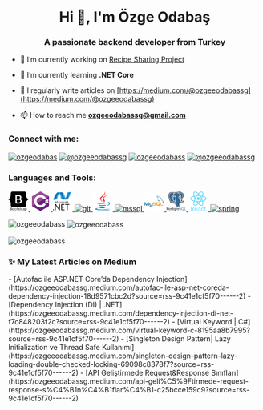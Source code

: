 
<h1 align="center">Hi 👋, I'm Özge Odabaş</h1>
<h3 align="center">A passionate backend developer from Turkey</h3>

- 🔭 I’m currently working on [Recipe Sharing Project](https://github.com/ozgeeodabass/EatIt)

- 🌱 I’m currently learning **.NET Core**

- 📝 I regularly write articles on [https://medium.com/@ozgeeodabassg](https://medium.com/@ozgeeodabassg)

- 📫 How to reach me **ozgeeodabassg@gmail.com**

<h3 align="left">Connect with me:</h3>
<p align="left">
<a href="https://linkedin.com/in/ozgeodabas" target="blank"><img align="center" src="https://raw.githubusercontent.com/rahuldkjain/github-profile-readme-generator/master/src/images/icons/Social/linked-in-alt.svg" alt="ozgeodabas" height="30" width="40" /></a>
<a href="https://medium.com/@ozgeeodabassg" target="blank"><img align="center" src="https://raw.githubusercontent.com/rahuldkjain/github-profile-readme-generator/master/src/images/icons/Social/medium.svg" alt="@ozgeeodabassg" height="30" width="40" /></a>
<a href="https://www.leetcode.com/ozgeeodabass" target="blank"><img align="center" src="https://raw.githubusercontent.com/rahuldkjain/github-profile-readme-generator/master/src/images/icons/Social/leet-code.svg" alt="ozgeeodabass" height="30" width="40" /></a>
<a href="https://www.hackerearth.com/@ozgeeodabassg" target="blank"><img align="center" src="https://raw.githubusercontent.com/rahuldkjain/github-profile-readme-generator/master/src/images/icons/Social/hackerearth.svg" alt="@ozgeeodabassg" height="30" width="40" /></a>
</p>

<h3 align="left">Languages and Tools:</h3>
<p align="left"> <a href="https://getbootstrap.com" target="_blank" rel="noreferrer"> <img src="https://raw.githubusercontent.com/devicons/devicon/master/icons/bootstrap/bootstrap-plain-wordmark.svg" alt="bootstrap" width="40" height="40"/> </a> <a href="https://www.w3schools.com/cs/" target="_blank" rel="noreferrer"> <img src="https://raw.githubusercontent.com/devicons/devicon/master/icons/csharp/csharp-original.svg" alt="csharp" width="40" height="40"/> </a> <a href="https://dotnet.microsoft.com/" target="_blank" rel="noreferrer"> <img src="https://raw.githubusercontent.com/devicons/devicon/master/icons/dot-net/dot-net-original-wordmark.svg" alt="dotnet" width="40" height="40"/> </a> <a href="https://git-scm.com/" target="_blank" rel="noreferrer"> <img src="https://www.vectorlogo.zone/logos/git-scm/git-scm-icon.svg" alt="git" width="40" height="40"/> </a> <a href="https://www.java.com" target="_blank" rel="noreferrer"> <img src="https://raw.githubusercontent.com/devicons/devicon/master/icons/java/java-original.svg" alt="java" width="40" height="40"/> </a> <a href="https://www.microsoft.com/en-us/sql-server" target="_blank" rel="noreferrer"> <img src="https://www.svgrepo.com/show/303229/microsoft-sql-server-logo.svg" alt="mssql" width="40" height="40"/> </a> <a href="https://www.mysql.com/" target="_blank" rel="noreferrer"> <img src="https://raw.githubusercontent.com/devicons/devicon/master/icons/mysql/mysql-original-wordmark.svg" alt="mysql" width="40" height="40"/> </a> <a href="https://www.postgresql.org" target="_blank" rel="noreferrer"> <img src="https://raw.githubusercontent.com/devicons/devicon/master/icons/postgresql/postgresql-original-wordmark.svg" alt="postgresql" width="40" height="40"/> </a> <a href="https://reactjs.org/" target="_blank" rel="noreferrer"> <img src="https://raw.githubusercontent.com/devicons/devicon/master/icons/react/react-original-wordmark.svg" alt="react" width="40" height="40"/> </a> <a href="https://spring.io/" target="_blank" rel="noreferrer"> <img src="https://www.vectorlogo.zone/logos/springio/springio-icon.svg" alt="spring" width="40" height="40"/> </a> </p>

<p><img align="left" src="https://github-readme-stats.vercel.app/api/top-langs?username=ozgeeodabass&show_icons=true&locale=en&layout=compact" alt="ozgeeodabass" /></p>

<p>&nbsp;<img align="center" src="https://github-readme-stats.vercel.app/api?username=ozgeeodabass&show_icons=true&locale=en" alt="ozgeeodabass" /></p>

<p><img align="center" src="https://github-readme-streak-stats.herokuapp.com/?user=ozgeeodabass&" alt="ozgeeodabass" /></p>


 <h3> <span>✨</span> My Latest Articles on Medium </h3> 
<!-- BLOG-POST-LIST:START -->
- [Autofac ile ASP.NET Core’da Dependency Injection](https://ozgeeodabassg.medium.com/autofac-ile-asp-net-coreda-dependency-injection-18d9571cbc2d?source=rss-9c41e1cf5f70------2)
- [Dependency Injection &lpar;DI&rpar; | .NET](https://ozgeeodabassg.medium.com/dependency-injection-di-net-f7c848203f2c?source=rss-9c41e1cf5f70------2)
- [Virtual Keyword | C#](https://ozgeeodabassg.medium.com/virtual-keyword-c-8195aa8b7995?source=rss-9c41e1cf5f70------2)
- [Singleton Design Pattern| Lazy Initialization ve Thread Safe Kullanımı](https://ozgeeodabassg.medium.com/singleton-design-pattern-lazy-loading-double-checked-locking-69098c8378f7?source=rss-9c41e1cf5f70------2)
- [API Geliştirmede Request&amp;Response Sınıfları](https://ozgeeodabassg.medium.com/api-geli%C5%9Ftirmede-request-response-s%C4%B1n%C4%B1flar%C4%B1-c25bcce159c9?source=rss-9c41e1cf5f70------2)
<!-- BLOG-POST-LIST:END -->



